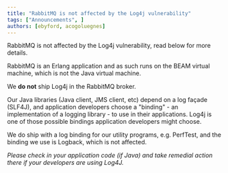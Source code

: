 ```yaml
---
title: "RabbitMQ is not affected by the Log4j vulnerability"
tags: ["Announcements", ]
authors: [ebyford, acogoluegnes]
---
```


RabbitMQ is not affected by the Log4j vulnerability, read below for more details.

<!-- truncate -->

RabbitMQ is an Erlang application and as such runs on the BEAM virtual machine, which is not the Java virtual machine.

We **do not** ship Log4j in the RabbitMQ broker.

Our Java libraries (Java client, JMS client, etc) depend on a log façade (SLF4J), and application developers choose a "binding" - an implementation of a logging library - to use in their applications. Log4j is one of those possible bindings application developers might choose.

We do ship with a log binding for our utility programs, e.g. PerfTest, and the binding we use is Logback, which is not affected.

_Please check in your application code (if Java) and take remedial action there if your developers are using Log4J._
